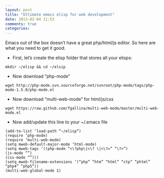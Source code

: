```yaml
---
layout: post
title: "Ultimate emacs elisp for web development"
date: 2013-02-04 11:53
comments: true
categories: 
---
```


Emacs out of the box doesn’t have a great php/html/js editor. So here are what you need to get it good.

- First, let’s create the elisp folder that stores all your elisps:

`mkdir ~/elisp && cd ~/elsip`

- Now download “php-mode”

`wget http://php-mode.svn.sourceforge.net/svnroot/php-mode/tags/php-mode-1.5.0/php-mode.el`

- Now download “multi-web-mode” for html/js/css

`wget https://raw.github.com/fgallina/multi-web-mode/master/multi-web-mode.el`

- Now add/update this line to your ~/.emacs file

```
(add-to-list ‘load-path “~/elisp”)
(require ‘php-mode)
(require ‘multi-web-mode)
(setq mweb-default-major-mode ‘html-mode)
(setq mweb-tags ‘((php-mode “<\?php\|<\? \|<\?=” “\?>”)
(js-mode “”)
(css-mode “”)))
(setq mweb-filename-extensions ‘(“php” “htm” “html” “ctp” “phtml” “php4” “php5”))
(multi-web-global-mode 1)
```
